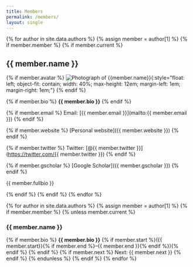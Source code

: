 ```yaml
---
title: Members
permalink: /members/
layout: single
---
```


{% for author in site.data.authors %}
{% assign member = author[1] %}
{% if member.member %}
{% if member.current %}

## {{ member.name }}

{% if member.avatar %}
![Photograph of {{member.name}}]({{member.avatar}}){:style="float: left; object-fit: contain; width: 40%; max-height: 12em; margin-left: 1em; margin-right: 1em;"}
{% endif %}

{% if member.bio %}
**{{ member.bio }}**
{% endif %}

{% if member.email %}
Email: [{{ member.email }}](mailto:{{ member.email }})
{% endif %}

{% if member.website %}
[Personal website]({{ member.website }})
{% endif %}

{% if member.twitter %}
Twitter: [@{{ member.twitter }}](https://twitter.com/{{ member.twitter }})
{% endif %}

{% if member.gscholar %}
[Google Scholar]({{ member.gscholar }})
{% endif %}

{{ member.fullbio }}

{% endif %}
{% endif %}
{% endfor %}




{% for author in site.data.authors %}
{% assign member = author[1] %}
{% if member.member %}
{% unless member.current %}

### {{ member.name }}

{% if member.bio %}
**{{ member.bio }}** {% if member.start %}({{ member.start}}{% if member.end %}&ndash;{{ member.end }}{% endif %}){% endif %}
{% endif %}
{% if member.next %}
Next: {{ member.next }}
{% endif %}
{% endunless %}
{% endif %}
{% endfor %}
